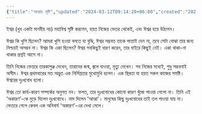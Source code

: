 ```yaml
---
{"title":"আত্মার সৃষ্টি","updated":"2024-03-12T09:14:20+06:00","created":"2020-04-12T17:30:44+06:00","tags":["short","story","গোলগল্প"],"location":"বাড্ডা, ঢাকা","dg-publish":true,"dg-note-icon":3,"dg-permalink":"writings/creative/prose/short-stories/birth-of-the-soul","dg-path":"Writings/Creative/Prose/Short Stories/আত্মার সৃষ্টি.md","permalink":"/writings/creative/prose/short-stories/birth-of-the-soul/","dgPassFrontmatter":true,"noteIcon":3}
---
```


ইশ্বর (খুব একটা মানবীয় নয়) মহাবিশ্ব সৃষ্টি করলেন, হয়ত নিজের ভেতর থেকেই, এবং ঈশ্বর হয়ে উঠলেন।

ঈশ্বর কি খুশি ছিলেন? আমরা খুশি হওয়া বলতে যা বুঝি, ঈশ্বর সম্ভবত তাকে পাত্তাই দেন না, তবে সেটা বোঝা তার জন্য নিশ্চয়ই অসম্ভব না। ঈশ্বর কি একা ছিলেন? ঈশ্বর সবকিছুই ধারণ করেন, তার বাইরে কিছুই নেই। একা থাকা-না থাকার প্রশ্নই আসে না।

তিনি নিজের ভেতরে তারকাপুঞ্জ দেখেন, তারাদের জন্ম, জ্বলে যাওয়া, মৃত্যু দেখেন। সব নিজের মধ্যেই, শুধু সম্ভবনাই অসীম। ঈশ্বর প্রথমবারের মত অদ্ভুত এক নির্লিপ্ততার মুখোমুখি হলেন। এক স্থিরতা যা হয়ত সকল কাজের সমষ্টি। ঈশ্বরের দুঃখবোধ হলো।

ঈশ্বর তো কার্য-কারণ সম্পর্কের অনুগত নন। ফলত, তার দুঃখবোধের কোনো কারণ খুঁজে পাওয়া গেলো না। তিনি এই 'অকারণ'-কে মুড়ে দিলেন দুঃখবোধে। নাম দিলেন 'আত্মা'। মানুষের কিছু দুঃখবোধের তাই তল পাওয়া যায় না। ভেতরে গেলে কেবল এক অনিবার্য 'অকারণ'-এর দেখা মেলে।